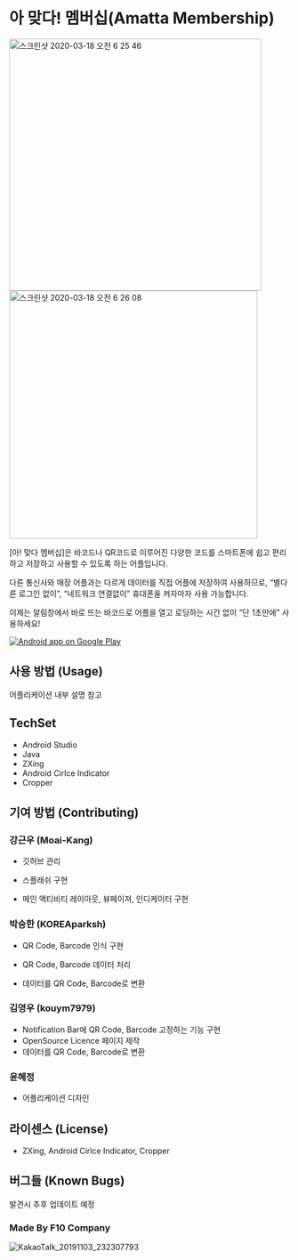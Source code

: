 # 아 맞다! 멤버십(Amatta Membership)

<img width="453" alt="스크린샷 2020-03-18 오전 6 25 46" src="https://user-images.githubusercontent.com/52201658/76903515-8403e700-68e1-11ea-99e8-5dc980d35f90.png">
<img width="446" alt="스크린샷 2020-03-18 오전 6 26 08" src="https://user-images.githubusercontent.com/52201658/76903512-81a18d00-68e1-11ea-8371-71d03de1e84c.png">

[아! 맞다 멤버십]은 바코드나 QR코드로 이루어진 다양한 코드를 스마트폰에 쉽고 편리하고 저장하고 사용할 수 있도록 하는 어플입니다.

다른 통신사와 매장 어플과는 다르게 데이터를 직접 어플에 저장하여 사용하므로, “별다른 로그인 없이”, “네트워크 연결없이” 휴대폰을 켜자마자 사용 가능합니다.

이제는 알림창에서 바로 뜨는 바코드로 어플을 열고 로딩하는 시간 없이 “단 1초만에” 사용하세요!

<a href="https://play.google.com/store/apps/details?id=com.f10company.barcodewidgetf10">
  <img alt="Android app on Google Play" src="https://developer.android.com/images/brand/en_app_rgb_wo_45.png" />
  </a>

## 사용 방법 (Usage)
어플리케이션 내부 설명 참고

## TechSet
- Android Studio
- Java
- ZXing
- Android Cirlce Indicator
- Cropper

## 기여 방법 (Contributing)
### 강근우 (Moai-Kang)
- 깃허브 관리

- 스플래쉬 구현

- 메인 액티비티 레이아웃, 뷰페이져, 인디케이터 구현

### 박승한 (KOREAparksh)

- QR Code, Barcode 인식 구현

- QR Code, Barcode 데이터 처리

- 데이터를 QR Code, Barcode로 변환

### 김영우 (kouym7979)

- Notification Bar에 QR Code, Barcode 고정하는 기능 구현
- OpenSource Licence 페이지 제작
- 데이터를 QR Code, Barcode로 변환

### 윤혜정
- 어플리케이션 디자인


## 라이센스 (License)
- ZXing, Android Cirlce Indicator, Cropper


## 버그들 (Known Bugs)

발견시 추후 업데이트 예정


### Made By F10 Company
![KakaoTalk_20191103_232307793](https://user-images.githubusercontent.com/52201658/68211378-ca376880-001a-11ea-8efb-4bb4f6e0a7da.png)

